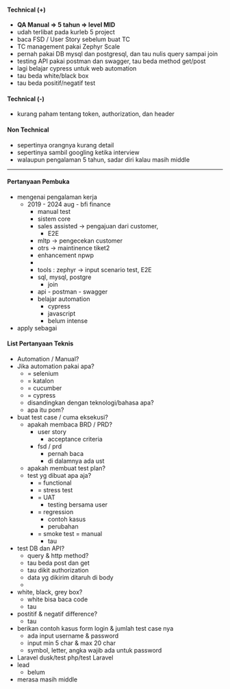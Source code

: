 #### Technical (+) 

- **QA Manual => 5 tahun => level MID**  
- udah terlibat pada kurleb 5 project
- baca FSD / User Story sebelum buat TC
- TC management pakai Zephyr Scale
- pernah pakai DB mysql dan postgresql, dan tau nulis query sampai join
- testing API pakai postman dan swagger, tau beda method get/post
- lagi belajar cypress untuk web automation
- tau beda white/black box
- tau beda positif/negatif test

#### Technical (-)  

- kurang paham tentang token, authorization, dan header 

#### Non Technical  

- sepertinya orangnya kurang detail
- sepertinya sambil googling ketika interview
- walaupun pengalaman 5 tahun, sadar diri kalau masih middle

---

#### Pertanyaan Pembuka

- mengenai pengalaman kerja  
	- 2019 - 2024 aug - bfi finance
		- manual test
		- sistem core
		- sales assisted -> pengajuan dari customer,
			- E2E 
		- mltp -> pengecekan customer
		- otrs -> maintinence tiket2
		- enhancement npwp
		- 
		- tools : zephyr -> input scenario test, E2E
		- sql, mysql, postgre
			- join
		- api - postman - swagger
		- belajar automation
			- cypress
			- javascript
			- belum intense
- apply sebagai


#### List Pertanyaan Teknis

- Automation / Manual?  
- Jika automation pakai apa?
	- = selenium
	- = katalon
	- = cucumber
	- = cypress
	- disandingkan dengan teknologi/bahasa apa?
	- apa itu pom?
- buat test case / cuma eksekusi?
	- apakah membaca BRD / PRD?
		- user story
			- acceptance criteria
		- fsd / prd
			- pernah baca
			- di dalamnya ada ust
	- apakah membuat test plan?
	- test yg dibuat apa aja?
		- = functional
		- = stress test
		- = UAT
			- testing bersama user
		- = regression
			- contoh kasus
			- perubahan
		- = smoke test = manual
			- tau
- test DB dan API?
	- query & http method?
	- tau beda post dan get
	- tau dikit authorization
	- data yg dikirim ditaruh di body
	- 
- white, black, grey box?
	- white bisa baca code
	- tau
- postitif & negatif difference?
	- tau
- berikan contoh kasus form login & jumlah test case nya
	- ada input username & password
	- input min 5 char & max 20 char
	- symbol, letter, angka wajib ada untuk password
- Laravel dusk/test php/test Laravel
- lead
	- belum
- merasa masih middle